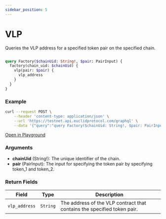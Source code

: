 ```yaml
---
sidebar_position: 5
---
```


# VLP 

Queries the VLP address for a specified token pair on the specified chain.

```graphql

query Factory($chainUid: String!, $pair: PairInput) {
  factory(chain_uid: $chainUid) {
    vlp(pair: $pair) {
      vlp_address
    }
  }
}

```

### Example 

```bash
curl --request POST \
    --header 'content-type: application/json' \
    --url 'https://testnet.api.euclidprotocol.com/graphql' \
    --data '{"query":"query Factory($chainUid: String!, $pair: PairInput) {\n  factory(chain_uid: $chainUid) {\n    vlp(pair: $pair)\n  }\n}","variables":{"chainUid":"stargaze","pair":{"token_1":"euclid","token_2":"stars"}}}'
```
[Open in Playground](https://testnet.api.euclidprotocol.com/?explorerURLState=N4IgJg9gxgrgtgUwHYBcQC4QEcYIE4CeABAGICGUKEhAFACRQAWZAlkgKotjpEDKKeNgHMAhABoidAA6s8PAAqyAkkikwUASiLAAOkiJEAZhSq0mrJAH0YXHg2ZtOYLbv0GiANwA2UmjJZykv54GnoGAL564SBiIB5kgmQARl4IAM4YIK4GOiDmjly5PLlpKAlCZABeCLliYUS5wUXa9TkgVADWyJYAjM25CDBQXoUxrQ3tEF1WAEz9IKUJabn1kUjR4UA)

### Arguments

- **chainUid** (String!): The unique identifier of the chain.
- **pair** (PairInput): The input for specifying the token pair by specifying token_1 and token_2.

### Return Fields
| **Field**            | **Type**   | **Description**                               |
|------------------|--------|-------------------------------------------|
| `vlp_address`      | `String` | The address of the VLP contract that contains the specified token pair.          |